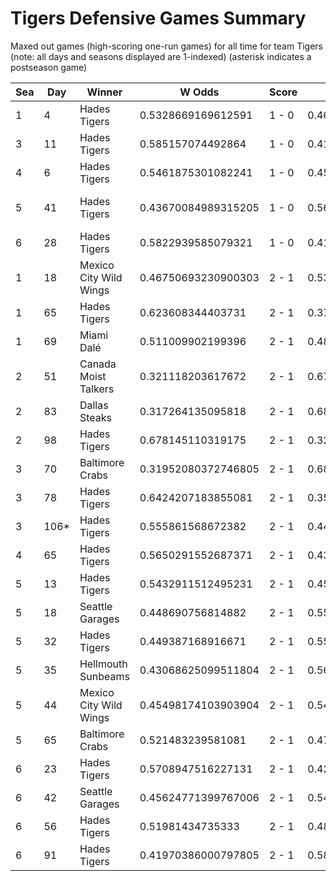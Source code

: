 # Tigers Defensive Games Summary



Maxed out games (high-scoring one-run games) for all time for team Tigers (note: all days and seasons displayed are 1-indexed) (asterisk indicates a postseason game)


| Sea | Day | Winner | W Odds | Score | L Odds | Loser | 
| ------ |------ |------ |------ |------ |------ |------ |
| 1 | 4 | Hades Tigers | 0.5328669169612591 | 1 - 0 | 0.46713308303874 | Baltimore Crabs | 
| 3 | 11 | Hades Tigers | 0.585157074492864 | 1 - 0 | 0.41484292550713503 | Philly Pies | 
| 4 | 6 | Hades Tigers | 0.5461875301082241 | 1 - 0 | 0.45381246989177504 | Canada Moist Talkers | 
| 5 | 41 | Hades Tigers | 0.43670084989315205 | 1 - 0 | 0.5632991501068471 | San Francisco Lovers | 
| 6 | 28 | Hades Tigers | 0.5822939585079321 | 1 - 0 | 0.417706041492067 | Seattle Garages | 
| 1 | 18 | Mexico City Wild Wings | 0.46750693230900303 | 2 - 1 | 0.532493067690996 | Hades Tigers | 
| 1 | 65 | Hades Tigers | 0.623608344403731 | 2 - 1 | 0.376391655596268 | Houston Spies | 
| 1 | 69 | Miami Dalé | 0.511009902199396 | 2 - 1 | 0.48899009780060304 | Hades Tigers | 
| 2 | 51 | Canada Moist Talkers | 0.321118203617672 | 2 - 1 | 0.678881796382327 | Hades Tigers | 
| 2 | 83 | Dallas Steaks | 0.317264135095818 | 2 - 1 | 0.682735864904181 | Hades Tigers | 
| 2 | 98 | Hades Tigers | 0.678145110319175 | 2 - 1 | 0.32185488968082404 | Hellmouth Sunbeams | 
| 3 | 70 | Baltimore Crabs | 0.31952080372746805 | 2 - 1 | 0.6804791962725311 | Hades Tigers | 
| 3 | 78 | Hades Tigers | 0.6424207183855081 | 2 - 1 | 0.35757928161449104 | Baltimore Crabs | 
| 3 | 106* | Hades Tigers | 0.555861568672382 | 2 - 1 | 0.44413843132761704 | Philly Pies | 
| 4 | 65 | Hades Tigers | 0.5650291552687371 | 2 - 1 | 0.434970844731262 | Hellmouth Sunbeams | 
| 5 | 13 | Hades Tigers | 0.5432911512495231 | 2 - 1 | 0.456708848750476 | Breckenridge Jazz Hands | 
| 5 | 18 | Seattle Garages | 0.448690756814882 | 2 - 1 | 0.5513092431851171 | Hades Tigers | 
| 5 | 32 | Hades Tigers | 0.449387168916671 | 2 - 1 | 0.550612831083328 | Philly Pies | 
| 5 | 35 | Hellmouth Sunbeams | 0.43068625099511804 | 2 - 1 | 0.5693137490048811 | Hades Tigers | 
| 5 | 44 | Mexico City Wild Wings | 0.45498174103903904 | 2 - 1 | 0.54501825896096 | Hades Tigers | 
| 5 | 65 | Baltimore Crabs | 0.521483239581081 | 2 - 1 | 0.47851676041891805 | Hades Tigers | 
| 6 | 23 | Hades Tigers | 0.5708947516227131 | 2 - 1 | 0.42910524837728703 | Seattle Garages | 
| 6 | 42 | Seattle Garages | 0.45624771399767006 | 2 - 1 | 0.543752286002329 | Hades Tigers | 
| 6 | 56 | Hades Tigers | 0.51981434735333 | 2 - 1 | 0.480185652646669 | Kansas City Breath Mints | 
| 6 | 91 | Hades Tigers | 0.41970386000797805 | 2 - 1 | 0.580296139992021 | Canada Moist Talkers | 


